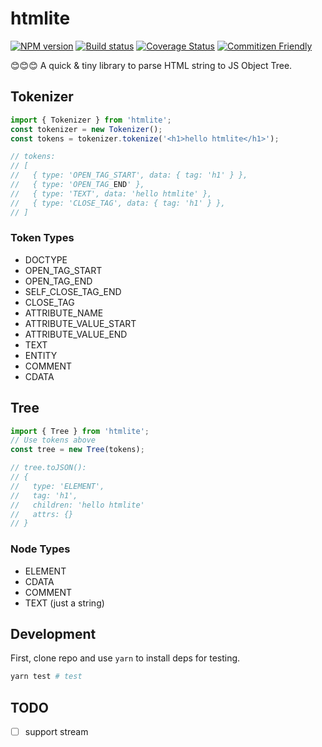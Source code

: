 # htmlite

[![NPM version][npm-badge]][npm-url]
[![Build status][travis-badge]][travis-url]
[![Coverage Status][coverage-badge]][coverage-url]
[![Commitizen Friendly][commitizen-badge]][commitizen-url]

:blush::blush::blush: A quick & tiny library to parse HTML string to JS Object Tree.

## Tokenizer

```js
import { Tokenizer } from 'htmlite';
const tokenizer = new Tokenizer();
const tokens = tokenizer.tokenize('<h1>hello htmlite</h1>');

// tokens:
// [
//   { type: 'OPEN_TAG_START', data: { tag: 'h1' } },
//   { type: 'OPEN_TAG_END' },
//   { type: 'TEXT', data: 'hello htmlite' },
//   { type: 'CLOSE_TAG', data: { tag: 'h1' } },
// ]
```

### Token Types

- DOCTYPE
- OPEN_TAG_START
- OPEN_TAG_END
- SELF_CLOSE_TAG_END
- CLOSE_TAG
- ATTRIBUTE_NAME
- ATTRIBUTE_VALUE_START
- ATTRIBUTE_VALUE_END
- TEXT
- ENTITY
- COMMENT
- CDATA

## Tree

```js
import { Tree } from 'htmlite';
// Use tokens above
const tree = new Tree(tokens);

// tree.toJSON():
// {
//   type: 'ELEMENT',
//   tag: 'h1',
//   children: 'hello htmlite'
//   attrs: {}
// }
```

### Node Types

- ELEMENT
- CDATA
- COMMENT
- TEXT (just a string)

## Development

First, clone repo and use `yarn` to install deps for testing.

```sh
yarn test # test 
```

## TODO

- [ ] support stream

[npm-url]: https://npmjs.org/package/htmlite
[npm-badge]: http://img.shields.io/npm/v/htmlite.svg?style=flat
[travis-url]: https://travis-ci.org/teabyii/htmlite
[travis-badge]: http://img.shields.io/travis/teabyii/htmlite.svg?style=flat
[coverage-url]: https://coveralls.io/github/teabyii/htmlite
[coverage-badge]: http://img.shields.io/coveralls/teabyii/htmlite.svg?style=flat
[commitizen-url]: http://commitizen.github.io/cz-cli/
[commitizen-badge]: https://img.shields.io/badge/commitizen-friendly-brightgreen.svg?style=flat
